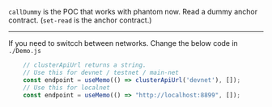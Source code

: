 `callDummy` is the POC that works with phantom now. Read a dummy anchor contract. (`set-read` is the anchor contract.)


---

If you need to switcch between networks. Change the below code in `./Demo.js`

```js
    // clusterApiUrl returns a string.
    // Use this for devnet / testnet / main-net
    const endpoint = useMemo(() => clusterApiUrl('devnet'), []);
    // Use this for localnet
    const endpoint = useMemo(() => "http://localhost:8899", []);
```